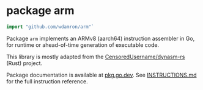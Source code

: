 # package arm

```go
import "github.com/wdamron/arm"`
```

Package `arm` implements an ARMv8 (aarch64) instruction assembler in Go, for runtime or ahead-of-time generation of executable code.

This library is mostly adapted from the [CensoredUsername/dynasm-rs](https://github.com/CensoredUsername/dynasm-rs) (Rust) project.

Package documentation is available at [pkg.go.dev](https://pkg.go.dev/github.com/wdamron/arm).
See [INSTRUCTIONS.md](./INSTRUCTIONS.md) for the full instruction reference.
